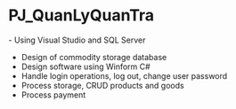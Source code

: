# PJ_QuanLyQuanTra

- Using Visual Studio and SQL Server 
- Design of commodity storage database  
- Design software using Winform C#  
- Handle login operations, log out, change user password  
- Process storage, CRUD products and goods  
- Process payment 

